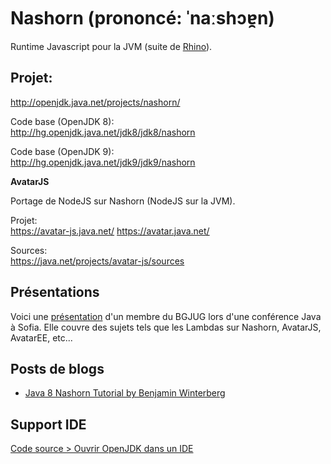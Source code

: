 # Nashorn (prononcé: ˈnaːshɔɐ̯n)

Runtime Javascript pour la JVM (suite de [Rhino](https://docs.oracle.com/javase/7/docs/technotes/guides/scripting/programmer_guide/)). 

## Projet:
http://openjdk.java.net/projects/nashorn/

Code base (OpenJDK 8): <br/> http://hg.openjdk.java.net/jdk8/jdk8/nashorn

Code base (OpenJDK 9): <br/> http://hg.openjdk.java.net/jdk9/jdk9/nashorn

**AvatarJS**

Portage de NodeJS sur Nashorn (NodeJS sur la JVM).

Projet: <br/>
https://avatar-js.java.net/  https://avatar.java.net/

Sources:  <br/>
https://java.net/projects/avatar-js/sources

## Présentations

Voici une [présentation](https://github.com/neomatrix369/adoptopenjdk-getting-started-kit/blob/master/en/openjdk-projects/JavaScript_J2D.pdf) d'un membre du BGJUG lors d'une conférence Java à Sofia. Elle couvre des sujets tels que les Lambdas sur Nashorn, AvatarJS, AvatarEE, etc...

## Posts de blogs

* [Java 8 Nashorn Tutorial by Benjamin Winterberg](http://winterbe.com/posts/2014/04/05/java8-nashorn-tutorial/)

## Support IDE

[Code source > Ouvrir OpenJDK dans un IDE](../source-code/loading_openjdk_in_intellij.md)